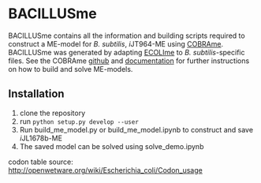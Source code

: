 # BACILLUSme

BACILLUSme contains all the information and building scripts required to construct a ME-model for *B. subtilis*, *i*JT964-ME using
[COBRAme](https://github.com/sbrg/cobrame). BACILLUSme was generated by adapting [ECOLIme](https://github.com/sbrg/ecolime) to *B. subtilis*-specific files. See the COBRAme
[github](https://github.com/sbrg/cobrame) and 
[documentation](https://cobrame.readthedocs.io) for further instructions on 
how to build and solve ME-models.


## Installation

1. clone the repository
2. run ```python setup.py develop --user```
3. Run build_me_model.py or build_me_model.ipynb to construct and save *i*JL1678b-ME
4. The saved model can be solved using solve_demo.ipynb


codon table source:
http://openwetware.org/wiki/Escherichia_coli/Codon_usage


